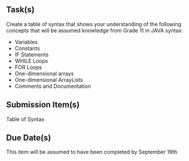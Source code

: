 Task(s)
-------
Create a table of syntax that shows your understanding of the following concepts that will be assumed knowledge from Grade 11 in JAVA syntax:

* Variables
* Constants
* IF Statements
* WHILE Loops
* FOR Loops
* One-dimensional arrays
* One-dimensional ArrayLists
* Comments and Documentation

Submission Item(s)
------------------
Table of Syntax

Due Date(s)
-----------
This item will be assumed to have been completed by September 19th
